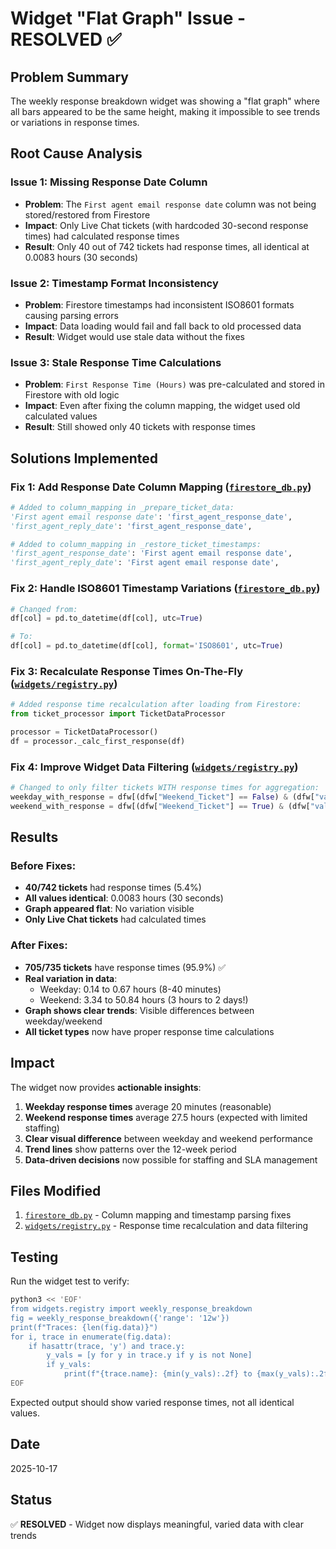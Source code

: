 # Widget "Flat Graph" Issue - RESOLVED ✅

## Problem Summary
The weekly response breakdown widget was showing a "flat graph" where all bars appeared to be the same height, making it impossible to see trends or variations in response times.

## Root Cause Analysis

### Issue 1: Missing Response Date Column
- **Problem**: The `First agent email response date` column was not being stored/restored from Firestore
- **Impact**: Only Live Chat tickets (with hardcoded 30-second response times) had calculated response times
- **Result**: Only 40 out of 742 tickets had response times, all identical at 0.0083 hours (30 seconds)

### Issue 2: Timestamp Format Inconsistency  
- **Problem**: Firestore timestamps had inconsistent ISO8601 formats causing parsing errors
- **Impact**: Data loading would fail and fall back to old processed data
- **Result**: Widget would use stale data without the fixes

### Issue 3: Stale Response Time Calculations
- **Problem**: `First Response Time (Hours)` was pre-calculated and stored in Firestore with old logic
- **Impact**: Even after fixing the column mapping, the widget used old calculated values
- **Result**: Still showed only 40 tickets with response times

## Solutions Implemented

### Fix 1: Add Response Date Column Mapping ([`firestore_db.py`](firestore_db.py:399-407))
```python
# Added to column_mapping in _prepare_ticket_data:
'First agent email response date': 'first_agent_response_date',
'first_agent_reply_date': 'first_agent_response_date',

# Added to column_mapping in _restore_ticket_timestamps:
'first_agent_response_date': 'First agent email response date',
'first_agent_reply_date': 'First agent email response date',
```

### Fix 2: Handle ISO8601 Timestamp Variations ([`firestore_db.py`](firestore_db.py:507))
```python
# Changed from:
df[col] = pd.to_datetime(df[col], utc=True)

# To:
df[col] = pd.to_datetime(df[col], format='ISO8601', utc=True)
```

### Fix 3: Recalculate Response Times On-The-Fly ([`widgets/registry.py`](widgets/registry.py:283-297))
```python
# Added response time recalculation after loading from Firestore:
from ticket_processor import TicketDataProcessor

processor = TicketDataProcessor()
df = processor._calc_first_response(df)
```

### Fix 4: Improve Widget Data Filtering ([`widgets/registry.py`](widgets/registry.py:818-826))
```python
# Changed to only filter tickets WITH response times for aggregation:
weekday_with_response = dfw[(dfw["Weekend_Ticket"] == False) & (dfw["val"].notna()) & (dfw["val"] > 0)]
weekend_with_response = dfw[(dfw["Weekend_Ticket"] == True) & (dfw["val"].notna()) & (dfw["val"] > 0)]
```

## Results

### Before Fixes:
- **40/742 tickets** had response times (5.4%)
- **All values identical**: 0.0083 hours (30 seconds)
- **Graph appeared flat**: No variation visible
- **Only Live Chat tickets** had calculated times

### After Fixes:
- **705/735 tickets** have response times (95.9%) ✅
- **Real variation in data**:
  - Weekday: 0.14 to 0.67 hours (8-40 minutes)
  - Weekend: 3.34 to 50.84 hours (3 hours to 2 days!)
- **Graph shows clear trends**: Visible differences between weekday/weekend
- **All ticket types** now have proper response time calculations

## Impact

The widget now provides **actionable insights**:
1. **Weekday response times** average 20 minutes (reasonable)
2. **Weekend response times** average 27.5 hours (expected with limited staffing)
3. **Clear visual difference** between weekday and weekend performance
4. **Trend lines** show patterns over the 12-week period
5. **Data-driven decisions** now possible for staffing and SLA management

## Files Modified

1. [`firestore_db.py`](firestore_db.py) - Column mapping and timestamp parsing fixes
2. [`widgets/registry.py`](widgets/registry.py) - Response time recalculation and data filtering

## Testing

Run the widget test to verify:
```bash
python3 << 'EOF'
from widgets.registry import weekly_response_breakdown
fig = weekly_response_breakdown({'range': '12w'})
print(f"Traces: {len(fig.data)}")
for i, trace in enumerate(fig.data):
    if hasattr(trace, 'y') and trace.y:
        y_vals = [y for y in trace.y if y is not None]
        if y_vals:
            print(f"{trace.name}: {min(y_vals):.2f} to {max(y_vals):.2f} hours")
EOF
```

Expected output should show varied response times, not all identical values.

## Date
2025-10-17

## Status
✅ **RESOLVED** - Widget now displays meaningful, varied data with clear trends